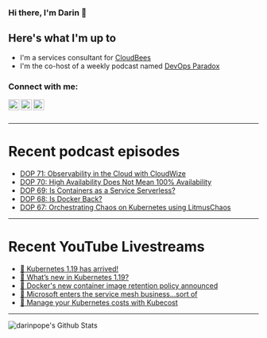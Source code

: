 ### Hi there, I'm Darin 👋

## Here's what I'm up to
- I'm a services consultant for [CloudBees][cloudbees-website]
- I'm the co-host of a weekly podcast named [DevOps Paradox][dop-website]

### Connect with me:

[<img align="left" alt="darinpope | Twitter" width="22px" src="https://cdn.jsdelivr.net/npm/simple-icons@v3/icons/twitter.svg" />][twitter]
[<img align="left" alt="darinpope | LinkedIn" width="22px" src="https://cdn.jsdelivr.net/npm/simple-icons@v3/icons/linkedin.svg" />][linkedin]
[<img align="left" alt="darinpope | Instagram" width="22px" src="https://cdn.jsdelivr.net/npm/simple-icons@v3/icons/instagram.svg" />][instagram]

<br />
<br />

---

# Recent podcast episodes
<!-- BLOG-POST-LIST:START -->
- [DOP 71: Observability in the Cloud with CloudWize](https://www.devopsparadox.com/episodes/observability-in-the-cloud-with-cloudwize-71/)
- [DOP 70: High Availability Does Not Mean 100% Availability](https://www.devopsparadox.com/episodes/high-availability-does-not-mean-100-availability-70/)
- [DOP 69: Is Containers as a Service Serverless?](https://www.devopsparadox.com/episodes/is-containers-as-a-service-serverless-69/)
- [DOP 68: Is Docker Back?](https://www.devopsparadox.com/episodes/is-docker-back-68/)
- [DOP 67: Orchestrating Chaos on Kubernetes using LitmusChaos](https://www.devopsparadox.com/episodes/orchestrating-chaos-on-kubernetes-using-litmuschaos-67/)
<!-- BLOG-POST-LIST:END -->

---

# Recent YouTube Livestreams
<!-- YOUTUBE:START -->
- [🔴 Kubernetes 1.19 has arrived!](https://www.youtube.com/watch?v=w6SkjbqkeO8)
- [🔴 What’s new in Kubernetes 1.19?](https://www.youtube.com/watch?v=tv5721-uQ_w)
- [🔴  Docker's new container image retention policy announced](https://www.youtube.com/watch?v=kDQgNjZ9qD4)
- [🔴  Microsoft enters the service mesh business...sort of](https://www.youtube.com/watch?v=1HS1uC4nALQ)
- [🔴  Manage your Kubernetes costs with Kubecost](https://www.youtube.com/watch?v=QsreabBziGY)
<!-- YOUTUBE:END -->

---

<img align="left" alt="darinpope's Github Stats" src="https://github-readme-stats.codestackr.vercel.app/api?username=darinpope&show_icons=true&hide_border=true" />


[website]: https://www.darinpope.com/
[twitter]: https://twitter.com/darinpope
[youtube]: https://youtube.com/darinpope
[instagram]: https://instagram.com/darinpope
[linkedin]: https://linkedin.com/in/darinpope
[cloudbees-website]: https://www.cloudbees.com/
[dop-website]: https://www.devopsparadox.com/

<!--
**darinpope/darinpope** is a ✨ _special_ ✨ repository because its `README.md` (this file) appears on your GitHub profile.

Here are some ideas to get you started:

- 🔭 I’m currently working on ...
- 🌱 I’m currently learning ...
- 👯 I’m looking to collaborate on ...
- 🤔 I’m looking for help with ...
- 💬 Ask me about ...
- 📫 How to reach me: ...
- 😄 Pronouns: ...
- ⚡ Fun fact: ...
-->
